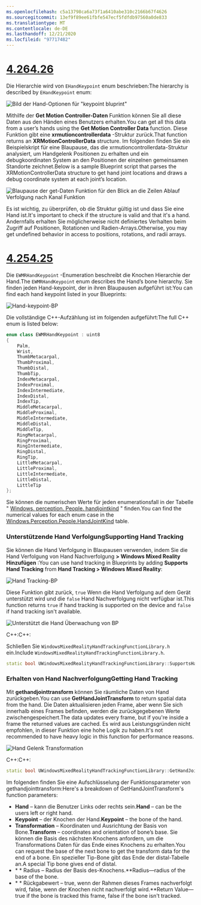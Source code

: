 ```yaml
---
ms.openlocfilehash: c5a13798ca6a73f1a6410abe310c2166b67f4626
ms.sourcegitcommit: 13ef9f89ee61fbfe547ecf5fdfdb97560a0de833
ms.translationtype: MT
ms.contentlocale: de-DE
ms.lasthandoff: 12/21/2020
ms.locfileid: "97717482"
---
```

# <a name="426"></a>[<span data-ttu-id="48e69-101">4.26</span><span class="sxs-lookup"><span data-stu-id="48e69-101">4.26</span></span>](#tab/426)

<span data-ttu-id="48e69-102">Die Hierarchie wird von `EHandKeypoint` enum beschrieben:</span><span class="sxs-lookup"><span data-stu-id="48e69-102">The hierarchy is described by `EHandKeypoint` enum:</span></span>

![Bild der Hand-Optionen für "keypoint bluprint"](../images/hand-keypoint-bp.png)

<span data-ttu-id="48e69-104">Mithilfe der **Get Motion Controller-Daten** Funktion können Sie all diese Daten aus den Händen eines Benutzers erhalten.</span><span class="sxs-lookup"><span data-stu-id="48e69-104">You can get all this data from a user’s hands using the **Get Motion Controller Data** function.</span></span> <span data-ttu-id="48e69-105">Diese Funktion gibt eine **xrmutioncontrollerdata** -Struktur zurück.</span><span class="sxs-lookup"><span data-stu-id="48e69-105">That function returns an **XRMotionControllerData** structure.</span></span> <span data-ttu-id="48e69-106">Im folgenden finden Sie ein Beispielskript für eine Blaupause, das die xrmutioncontrollerdata-Struktur analysiert, um Handgelenk Positionen zu erhalten und ein debugkoordinaten System an den Positionen der einzelnen gemeinsamen Standorte zeichnet.</span><span class="sxs-lookup"><span data-stu-id="48e69-106">Below is a sample Blueprint script that parses the XRMotionControllerData structure to get hand joint locations and draws a debug coordinate system at each joint’s location.</span></span>

![Blaupause der get-Daten Funktion für den Blick an die Zeilen Ablauf Verfolgung nach Kanal Funktion](../images/unreal-hand-tracking-img-03.png)

<span data-ttu-id="48e69-108">Es ist wichtig, zu überprüfen, ob die Struktur gültig ist und dass Sie eine Hand ist.</span><span class="sxs-lookup"><span data-stu-id="48e69-108">It's important to check if the structure is valid and that it's a hand.</span></span> <span data-ttu-id="48e69-109">Andernfalls erhalten Sie möglicherweise nicht definiertes Verhalten beim Zugriff auf Positionen, Rotationen und Radien-Arrays.</span><span class="sxs-lookup"><span data-stu-id="48e69-109">Otherwise, you may get undefined behavior in access to positions, rotations, and radii arrays.</span></span>

# <a name="425"></a>[<span data-ttu-id="48e69-110">4.25</span><span class="sxs-lookup"><span data-stu-id="48e69-110">4.25</span></span>](#tab/425)

<span data-ttu-id="48e69-111">Die `EWMRHandKeypoint` -Enumeration beschreibt die Knochen Hierarchie der Hand.</span><span class="sxs-lookup"><span data-stu-id="48e69-111">The `EWMRHandKeypoint` enum describes the Hand’s bone hierarchy.</span></span> <span data-ttu-id="48e69-112">Sie finden jeden Hand-keypoint, der in ihren Blaupausen aufgeführt ist:</span><span class="sxs-lookup"><span data-stu-id="48e69-112">You can find each hand keypoint listed in your Blueprints:</span></span>

![Hand-keypoint-BP](../images/hand-keypoint-bp.png)

<span data-ttu-id="48e69-114">Die vollständige C++-Aufzählung ist im folgenden aufgeführt:</span><span class="sxs-lookup"><span data-stu-id="48e69-114">The full C++ enum is listed below:</span></span>
```cpp
enum class EWMRHandKeypoint : uint8
{
    Palm,
    Wrist,
    ThumbMetacarpal,
    ThumbProximal,
    ThumbDistal,
    ThumbTip,
    IndexMetacarpal,
    IndexProximal,
    IndexIntermediate,
    IndexDistal,
    IndexTip,
    MiddleMetacarpal,
    MiddleProximal,
    MiddleIntermediate,
    MiddleDistal,
    MiddleTip,
    RingMetacarpal,
    RingProximal,
    RingIntermediate,
    RingDistal,
    RingTip,
    LittleMetacarpal,
    LittleProximal,
    LittleIntermediate,
    LittleDistal,
    LittleTip
};
```

<span data-ttu-id="48e69-115">Sie können die numerischen Werte für jeden enumerationsfall in der Tabelle " [Windows. perception. People. handjointkind](https://docs.microsoft.com/uwp/api/windows.perception.people.handjointkind) " finden.</span><span class="sxs-lookup"><span data-stu-id="48e69-115">You can find the numerical values for each enum case in the [Windows.Perception.People.HandJointKind](https://docs.microsoft.com/uwp/api/windows.perception.people.handjointkind) table.</span></span>

### <a name="supporting-hand-tracking"></a><span data-ttu-id="48e69-116">Unterstützende Hand Verfolgung</span><span class="sxs-lookup"><span data-stu-id="48e69-116">Supporting Hand Tracking</span></span>

<span data-ttu-id="48e69-117">Sie können die Hand Verfolgung in Blaupausen verwenden, indem Sie die Hand Verfolgung von Hand Nachverfolgung **> Windows Mixed Reality** **Hinzufügen** :</span><span class="sxs-lookup"><span data-stu-id="48e69-117">You can use hand tracking in Blueprints by adding **Supports Hand Tracking** from **Hand Tracking > Windows Mixed Reality**:</span></span>

![Hand Tracking-BP](../images/unreal/hand-tracking-bp.png)

<span data-ttu-id="48e69-119">Diese Funktion gibt zurück, `true` Wenn die Hand Verfolgung auf dem Gerät unterstützt wird und die `false` Hand Nachverfolgung nicht verfügbar ist.</span><span class="sxs-lookup"><span data-stu-id="48e69-119">This function returns `true` if hand tracking is supported on the device and `false` if hand tracking isn't available.</span></span>

![Unterstützt die Hand Überwachung von BP](../images/unreal/supports-hand-tracking-bp.png)

<span data-ttu-id="48e69-121">C++:</span><span class="sxs-lookup"><span data-stu-id="48e69-121">C++:</span></span>

<span data-ttu-id="48e69-122">Schließen Sie `WindowsMixedRealityHandTrackingFunctionLibrary.h` ein.</span><span class="sxs-lookup"><span data-stu-id="48e69-122">Include `WindowsMixedRealityHandTrackingFunctionLibrary.h`.</span></span>

```cpp
static bool UWindowsMixedRealityHandTrackingFunctionLibrary::SupportsHandTracking()
```

### <a name="getting-hand-tracking"></a><span data-ttu-id="48e69-123">Erhalten von Hand Nachverfolgung</span><span class="sxs-lookup"><span data-stu-id="48e69-123">Getting Hand Tracking</span></span>

<span data-ttu-id="48e69-124">Mit **gethandjointtransform** können Sie räumliche Daten von Hand zurückgeben.</span><span class="sxs-lookup"><span data-stu-id="48e69-124">You can use **GetHandJointTransform** to return spatial data from the hand.</span></span> <span data-ttu-id="48e69-125">Die Daten aktualisieren jeden Frame, aber wenn Sie sich innerhalb eines Frames befinden, werden die zurückgegebenen Werte zwischengespeichert.</span><span class="sxs-lookup"><span data-stu-id="48e69-125">The data updates every frame, but if you're inside a frame the returned values are cached.</span></span> <span data-ttu-id="48e69-126">Es wird aus Leistungsgründen nicht empfohlen, in dieser Funktion eine hohe Logik zu haben.</span><span class="sxs-lookup"><span data-stu-id="48e69-126">It's not recommended to have heavy logic in this function for performance reasons.</span></span>

![Hand Gelenk Transformation](../images/unreal/get-hand-joint-transform.png)

<span data-ttu-id="48e69-128">C++:</span><span class="sxs-lookup"><span data-stu-id="48e69-128">C++:</span></span>
```cpp
static bool UWindowsMixedRealityHandTrackingFunctionLibrary::GetHandJointTransform(EControllerHand Hand, EWMRHandKeypoint Keypoint, FTransform& OutTransform, float& OutRadius)
```

<span data-ttu-id="48e69-129">Im folgenden finden Sie eine Aufschlüsselung der Funktionsparameter von gethandjointtransform:</span><span class="sxs-lookup"><span data-stu-id="48e69-129">Here's a breakdown of GetHandJointTransform's function parameters:</span></span>

* <span data-ttu-id="48e69-130">**Hand** – kann die Benutzer Links oder rechts sein.</span><span class="sxs-lookup"><span data-stu-id="48e69-130">**Hand** – can be the users left or right hand.</span></span>
* <span data-ttu-id="48e69-131">**Keypoint** – der Knochen der Hand.</span><span class="sxs-lookup"><span data-stu-id="48e69-131">**Keypoint** – the bone of the hand.</span></span>
* <span data-ttu-id="48e69-132">**Transformation** – Koordinaten und Ausrichtung der Basis von Bone.</span><span class="sxs-lookup"><span data-stu-id="48e69-132">**Transform** – coordinates and orientation of bone’s base.</span></span> <span data-ttu-id="48e69-133">Sie können die Basis des nächsten Knochens anfordern, um die Transformations Daten für das Ende eines Knochens zu erhalten.</span><span class="sxs-lookup"><span data-stu-id="48e69-133">You can request the base of the next bone to get the transform data for the end of a bone.</span></span> <span data-ttu-id="48e69-134">Ein spezieller Tip-Bone gibt das Ende der distal-Tabelle an.</span><span class="sxs-lookup"><span data-stu-id="48e69-134">A special Tip bone gives end of distal.</span></span>
* <span data-ttu-id="48e69-135">\* \* Radius – Radius der Basis des-Knochens.</span><span class="sxs-lookup"><span data-stu-id="48e69-135">\*\*Radius—radius of the base of the bone.</span></span>
* <span data-ttu-id="48e69-136">\* \* Rückgabewert – true, wenn der Rahmen dieses Frames nachverfolgt wird, false, wenn der Knochen nicht nachverfolgt wird.</span><span class="sxs-lookup"><span data-stu-id="48e69-136">\*\*Return Value—true if the bone is tracked this frame, false if the bone isn't tracked.</span></span>

